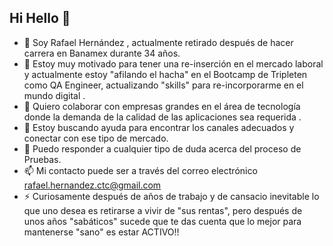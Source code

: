 ## Hi Hello 👋



- 🔭 Soy Rafael Hernández , actualmente retirado después de hacer carrera en Banamex durante 34 años.
- 🌱 Estoy muy motivado para tener una re-inserción en el mercado laboral y actualmente estoy "afilando el hacha" en el Bootcamp de Tripleten como QA Engineer,
  actualizando "skills" para re-incorporarme en el mundo digital .
- 👯 Quiero colaborar con empresas grandes en el área de tecnología donde la demanda de la calidad de las aplicaciones sea requerida .
- 🤔 Estoy buscando ayuda para encontrar los canales adecuados y conectar con ese tipo de mercado.
- 💬 Puedo responder a cualquier tipo de duda acerca del proceso de Pruebas.
- 📫 Mi contacto puede ser a través del correo electrónico rafael.hernandez.ctc@gmail.com 
- ⚡ Curiosamente después de años de trabajo y de cansacio inevitable lo que uno desea es retirarse a vivir de "sus rentas", pero después de unos años "sabáticos" sucede que te das cuenta que lo mejor para mantenerse "sano" es estar ACTIVO!!


